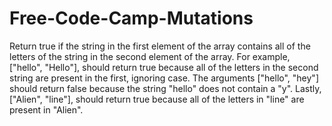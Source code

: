# Free-Code-Camp-Mutations
Return true if the string in the first element of the array contains all of the letters of the string in the second element of the array.  For example, ["hello", "Hello"], should return true because all of the letters in the second string are present in the first, ignoring case.  The arguments ["hello", "hey"] should return false because the string "hello" does not contain a "y".  Lastly, ["Alien", "line"], should return true because all of the letters in "line" are present in "Alien".
